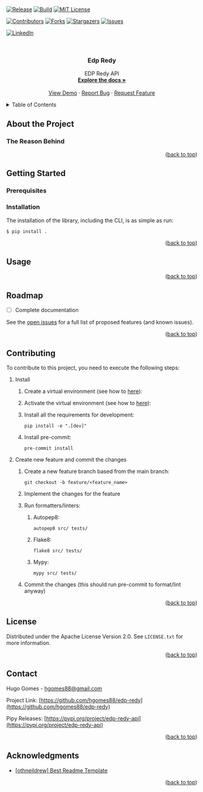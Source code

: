 <div id="top"></div>


<!-- PROJECT SHIELDS -->

[![Release][release-shield]][release-url]
[![Build][build-shield]][build-url]
[![MIT License][license-shield]][license-url]

[![Contributors][contributors-shield]][contributors-url]
[![Forks][forks-shield]][forks-url]
[![Stargazers][stars-shield]][stars-url]
[![Issues][issues-shield]][issues-url]

[![LinkedIn][linkedin-shield]][linkedin-url]


<!-- PROJECT LOGO -->
<br />
<div align="center">
  <h3 align="center">Edp Redy</h3>

  <p align="center">
    EDP Redy API
    <br />
    <a href="https://github.com/hgomes88/edp-redy"><strong>Explore the docs »</strong></a>
    <br />
    <br />
    <a href="https://github.com/hgomes88/edp-redy">View Demo</a>
    ·
    <a href="https://github.com/hgomes88/edp-redy/issues">Report Bug</a>
    ·
    <a href="https://github.com/hgomes88/edp-redy/issues">Request Feature</a>
  </p>
</div>


<!-- TABLE OF CONTENTS -->
<details>
  <summary>Table of Contents</summary>
  <ol>
    <li>
      <a href="#about-the-project">About The Project</a>
      <ul>
        <li><a href="#the-reason-behind">The Reason Behind</a></li>
        <li><a href="#interface">Interface</a></li>
        <ul>
            <li><a href="#wiring">Wiring</a></li>
            <ul>
                <li><a href="#uart-pinout-and-configuration">Uart Pinout and Configuration</a></li>
            </ul>
            <li><a href="#protocol">Protocol</a></li>
            <ul>
                <li><a href="#frames">Frames</a></li>
            </ul>
        </ul>
      </ul>
    </li>
    <li>
      <a href="#getting-started">Getting Started</a>
      <ul>
        <li><a href="#prerequisites">Prerequisites</a></li>
        <li><a href="#installation">Installation</a></li>
      </ul>
    </li>
    <li><a href="#usage">Usage</a></li>
    <li><a href="#roadmap">Roadmap</a></li>
    <li><a href="#contributing">Contributing</a></li>
    <li><a href="#license">License</a></li>
    <li><a href="#contact">Contact</a></li>
    <li><a href="#acknowledgments">Acknowledgments</a></li>
  </ol>
</details>


<!-- ABOUT THE PROJECT -->
## About the Project

### The Reason Behind

<p align="right">(<a href="#top">back to top</a>)</p>


<!-- GETTING STARTED -->
## Getting Started

### Prerequisites

### Installation

The installation of the library, including the CLI, is as simple as run:
```
$ pip install .
```

<p align="right">(<a href="#top">back to top</a>)</p>


<!-- USAGE EXAMPLES -->
## Usage

<p align="right">(<a href="#top">back to top</a>)</p>


<!-- ROADMAP -->
## Roadmap

- [ ] Complete documentation

See the [open issues](https://github.com/hgomes88/edp-redy/issues) for a full list of proposed features (and known issues).

<p align="right">(<a href="#top">back to top</a>)</p>


<!-- CONTRIBUTING -->
## Contributing

To contribute to this project, you need to execute the following steps:

1. Install
    1. Create a virtual environment (see how to [here][venv-website]):

    2. Activate the virtual environment (see how to [here][venv-website]):

    3. Install all the requirements for development:

        `pip install -e ".[dev]"`

    4. Install pre-commit:

        `pre-commit install`

2. Create new feature and commit the changes

    1. Create a new feature branch based from the main branch:

        `git checkout -b feature/<feature_name>`

    2. Implement the changes for the feature

    3. Run formatters/linters:

        1. Autopep8:

            `autopep8 src/ tests/`

        1. Flake8:

            `flake8 src/ tests/`

        1. Mypy:

            `mypy src/ tests/`

    4. Commit the changes (this should run pre-commit to format/lint anyway)

<p align="right">(<a href="#top">back to top</a>)</p>


<!-- LICENSE -->
## License

Distributed under the Apache License Version 2.0. See `LICENSE.txt` for more information.

<p align="right">(<a href="#top">back to top</a>)</p>


<!-- CONTACT -->
## Contact

Hugo Gomes - hgomes88@gmail.com

Project Link: [https://github.com/hgomes88/edp-redy](https://github.com/hgomes88/edp-redy)

Pipy Releases: [https://pypi.org/project/edp-redy-api](https://pypi.org/project/edp-redy-api)


<p align="right">(<a href="#top">back to top</a>)</p>


<!-- ACKNOWLEDGMENTS -->
## Acknowledgments

* [[othneildrew] Best Readme Template](https://github.com/othneildrew/Best-README-Template/blob/master/README.md)


<p align="right">(<a href="#top">back to top</a>)</p>

<!-- MARKDOWN LINKS & IMAGES -->

[build-shield]: https://img.shields.io/github/workflow/status/hgomes88/edp-redy/Test/main?style=for-the-badge
[build-url]: https://github.com/hgomes88/edp-redy/actions/workflows/on-push.yml

[release-shield]:https://img.shields.io/pypi/v/edp-redy-api?label=Release&style=for-the-badge
[release-url]: https://pypi.org/project/edp-redy-api/

[contributors-shield]: https://img.shields.io/github/contributors/hgomes88/edp-redy.svg?style=for-the-badge
[contributors-url]: https://github.com/hgomes88/edp-redy/graphs/contributors

[forks-shield]: https://img.shields.io/github/forks/hgomes88/edp-redy.svg?style=for-the-badge
[forks-url]: https://github.com/hgomes88/edp-redy/network/members

[stars-shield]: https://img.shields.io/github/stars/hgomes88/edp-redy.svg?style=for-the-badge
[stars-url]: https://github.com/hgomes88/edp-redy/stargazers

[issues-shield]: https://img.shields.io/github/issues/hgomes88/edp-redy.svg?style=for-the-badge
[issues-url]: https://github.com/hgomes88/edp-redy/issues

[license-shield]: https://img.shields.io/github/license/hgomes88/edp-redy.svg?style=for-the-badge
[license-url]: https://github.com/hgomes88/edp-redy/blob/master/LICENSE.txt

[linkedin-shield]: https://img.shields.io/badge/-LinkedIn-black.svg?style=for-the-badge&logo=linkedin&colorB=555
[linkedin-url]: https://linkedin.com/in/hugohomes

[venv-website]: https://docs.python.org/3/library/venv.html
